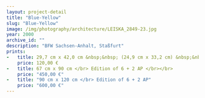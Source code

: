```yaml
---
layout: project-detail
title: "Blue-Yellow"
slug: "Blue-Yellow"
image: /img/photography/architecture/LEISKA_2849-23.jpg
year: 2000
archive_id: ""
description: "BFW Sachsen-Anhalt, Staßfurt"
prints:
-   title: 29,7 cm x 42,0 cm &nbsp;&nbsp; (24,9 cm x 33,2 cm) &nbsp;&nbsp;</br> Edition of 120 + 6 AP </br></br>
    price: 120,00 €
-   title: 67 cm x 90 cm </br> Edition of 6 + 2 AP </br></br>
    price: "450,00 €"
-   title: "90 cm x 120 cm </br> Edition of 6 + 2 AP"
    price: "600,00 €"
---
```

